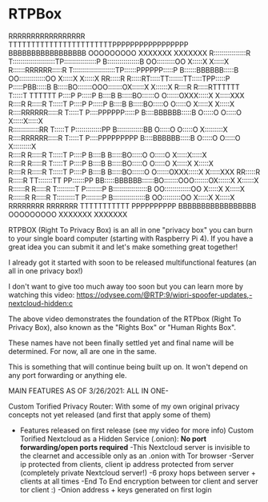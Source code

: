 # RTPBox

                                                                                                                           
RRRRRRRRRRRRRRRRR   TTTTTTTTTTTTTTTTTTTTTTTPPPPPPPPPPPPPPPPP   BBBBBBBBBBBBBBBBB        OOOOOOOOO     XXXXXXX       XXXXXXX
R::::::::::::::::R  T:::::::::::::::::::::TP::::::::::::::::P  B::::::::::::::::B     OO:::::::::OO   X:::::X       X:::::X
R::::::RRRRRR:::::R T:::::::::::::::::::::TP::::::PPPPPP:::::P B::::::BBBBBB:::::B  OO:::::::::::::OO X:::::X       X:::::X
RR:::::R     R:::::RT:::::TT:::::::TT:::::TPP:::::P     P:::::PBB:::::B     B:::::BO:::::::OOO:::::::OX::::::X     X::::::X
  R::::R     R:::::RTTTTTT  T:::::T  TTTTTT  P::::P     P:::::P  B::::B     B:::::BO::::::O   O::::::OXXX:::::X   X:::::XXX
  R::::R     R:::::R        T:::::T          P::::P     P:::::P  B::::B     B:::::BO:::::O     O:::::O   X:::::X X:::::X   
  R::::RRRRRR:::::R         T:::::T          P::::PPPPPP:::::P   B::::BBBBBB:::::B O:::::O     O:::::O    X:::::X:::::X    
  R:::::::::::::RR          T:::::T          P:::::::::::::PP    B:::::::::::::BB  O:::::O     O:::::O     X:::::::::X     
  R::::RRRRRR:::::R         T:::::T          P::::PPPPPPPPP      B::::BBBBBB:::::B O:::::O     O:::::O     X:::::::::X     
  R::::R     R:::::R        T:::::T          P::::P              B::::B     B:::::BO:::::O     O:::::O    X:::::X:::::X    
  R::::R     R:::::R        T:::::T          P::::P              B::::B     B:::::BO:::::O     O:::::O   X:::::X X:::::X   
  R::::R     R:::::R        T:::::T          P::::P              B::::B     B:::::BO::::::O   O::::::OXXX:::::X   X:::::XXX
RR:::::R     R:::::R      TT:::::::TT      PP::::::PP          BB:::::BBBBBB::::::BO:::::::OOO:::::::OX::::::X     X::::::X
R::::::R     R:::::R      T:::::::::T      P::::::::P          B:::::::::::::::::B  OO:::::::::::::OO X:::::X       X:::::X
R::::::R     R:::::R      T:::::::::T      P::::::::P          B::::::::::::::::B     OO:::::::::OO   X:::::X       X:::::X
RRRRRRRR     RRRRRRR      TTTTTTTTTTT      PPPPPPPPPP          BBBBBBBBBBBBBBBBB        OOOOOOOOO     XXXXXXX       XXXXXXX
                                                                                                                           

RTPBOX (Right To Privacy Box) is an all in one "privacy box" you can burn to your single board computer (starting with Raspberry Pi 4). If you have a great idea you can submit it and let's make something great together!

I already got it started with soon to be released multifunctional features (an all in one privacy box!)

I don't want to give too much away too soon but you can learn more by watching this video: https://odysee.com/@RTP:9/wipri-spoofer-updates,-nextcloud-hidden:c

The above video demonstrates the foundation of the RTPbox (Right To Privacy Box), also known as the "Rights Box" or "Human Rights Box".

These names have not been finally settled yet and final name will be determined. For now, all are one in the same.

This is something that will continue being built up on. It won't depend on any port forwarding or anything ele.

MAIN FEATURES AS OF 3/26/2021: ALL IN ONE-

Custom Torified Privacy Router: With some of my own original privacy concepts not yet released (and first that apply some of them)
+ Features released on first release (see my video for more info)
Custom Torified Nextcloud as a Hidden Service (.onion): **No port forwarding/open ports required**
-This Nextcloud server is invisible to the clearnet and accessible only as an .onion with Tor browser
-Server ip protected from clients, client ip address protected from server (completely private Nextcloud server!)
-6 proxy hops between server + clients at all times
-End To End encryption between tor client and server tor client :)
-Onion address + keys generated on first login

